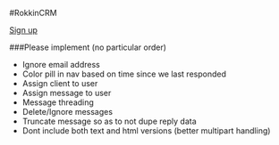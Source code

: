 #RokkinCRM

[Sign up](http://rokkincrm.herokuapp.com)

###Please implement (no particular order)
* Ignore email address
* Color pill in nav based on time since we last responded
* Assign client to user
* Assign message to user
* Message threading
* Delete/Ignore messages
* Truncate message so as to not dupe reply data
* Dont include both text and html versions (better multipart handling)
